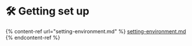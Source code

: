 # 🛠 Getting set up

{% content-ref url="setting-environment.md" %}
[setting-environment.md](setting-environment.md)
{% endcontent-ref %}
